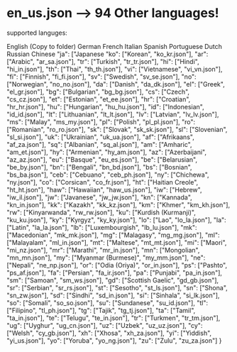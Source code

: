 # en_us.json --> 94 Other languages!
supported languges:

English (Copy to folder)
German
French
Italian
Spanish
Portuguese
Dutch
Russian
Chinese
    "ja": ["Japanese
    "ko": ["Korean", "ko_kr.json"],
    "ar": ["Arabic", "ar_sa.json"],
    "tr": ["Turkish", "tr_tr.json"],
    "hi": ["Hindi", "hi_in.json"],
    "th": ["Thai", "th_th.json"],
    "vi": ["Vietnamese", "vi_vn.json"],
    "fi": ["Finnish", "fi_fi.json"],
    "sv": ["Swedish", "sv_se.json"],
    "no": ["Norwegian", "no_no.json"],
    "da": ["Danish", "da_dk.json"],
    "el": ["Greek", "el_gr.json"],
    "bg": ["Bulgarian", "bg_bg.json"],
    "cs": ["Czech", "cs_cz.json"],
    "et": ["Estonian", "et_ee.json"],
    "hr": ["Croatian", "hr_hr.json"],
    "hu": ["Hungarian", "hu_hu.json"],
    "id": ["Indonesian", "id_id.json"],
    "lt": ["Lithuanian", "lt_lt.json"],
    "lv": ["Latvian", "lv_lv.json"],
    "ms": ["Malay", "ms_my.json"],
    "pl": ["Polish", "pl_pl.json"],
    "ro": ["Romanian", "ro_ro.json"],
    "sk": ["Slovak", "sk_sk.json"],
    "sl": ["Slovenian", "sl_si.json"],
    "uk": ["Ukrainian", "uk_ua.json"],
    "af": ["Afrikaans", "af_za.json"],
    "sq": ["Albanian", "sq_al.json"],
    "am": ["Amharic", "am_et.json"],
    "hy": ["Armenian", "hy_am.json"],
    "az": ["Azerbaijani", "az_az.json"],
    "eu": ["Basque", "eu_es.json"],
    "be": ["Belarusian", "be_by.json"],
    "bn": ["Bengali", "bn_bd.json"],
    "bs": ["Bosnian", "bs_ba.json"],
    "ceb": ["Cebuano", "ceb_ph.json"],
    "ny": ["Chichewa", "ny.json"],
    "co": ["Corsican", "co_fr.json"],
    "ht": ["Haitian Creole", "ht_ht.json"],
    "haw": ["Hawaiian", "haw_us.json"],
    "iw": ["Hebrew", "iw_il.json"],
    "jw": ["Javanese", "jw_jw.json"],
    "kn": ["Kannada", "kn_in.json"],
    "kk": ["Kazakh", "kk_kz.json"],
    "km": ["Khmer", "km_kh.json"],
    "rw": ["Kinyarwanda", "rw_rw.json"],
    "ku": ["Kurdish (Kurmanji)", "ku_ku.json"],
    "ky": ["Kyrgyz", "ky_ky.json"],
    "lo": ["Lao", "lo_la.json"],
    "la": ["Latin", "la_la.json"],
    "lb": ["Luxembourgish", "lb_lu.json"],
    "mk": ["Macedonian", "mk_mk.json"],
    "mg": ["Malagasy", "mg_mg.json"],
    "ml": ["Malayalam", "ml_in.json"],
    "mt": ["Maltese", "mt_mt.json"],
    "mi": ["Maori", "mi_nz.json"],
    "mr": ["Marathi", "mr_in.json"],
    "mn": ["Mongolian", "mn_mn.json"],
    "my": ["Myanmar (Burmese)", "my_mm.json"],
    "ne": ["Nepali", "ne_np.json"],
    "or": ["Odia (Oriya)", "or_in.json"],
    "ps": ["Pashto", "ps_af.json"],
    "fa": ["Persian", "fa_ir.json"],
    "pa": ["Punjabi", "pa_in.json"],
    "sm": ["Samoan", "sm_ws.json"],
    "gd": ["Scottish Gaelic", "gd_gb.json"],
    "sr": ["Serbian", "sr_rs.json"],
    "st": ["Sesotho", "st_ls.json"],
    "sn": ["Shona", "sn_zw.json"],
    "sd": ["Sindhi", "sd_in.json"],
    "si": ["Sinhala", "si_lk.json"],
    "so": ["Somali", "so_so.json"],
    "su": ["Sundanese", "su_id.json"],
    "tl": ["Filipino", "tl_ph.json"],
    "tg": ["Tajik", "tg_tj.json"],
    "ta": ["Tamil", "ta_in.json"],
    "te": ["Telugu", "te_in.json"],
    "tr": ["Turkmen", "tr_tm.json"],
    "ug": ["Uyghur", "ug_cn.json"],
    "uz": ["Uzbek", "uz_uz.json"],
    "cy": ["Welsh", "cy_gb.json"],
    "xh": ["Xhosa", "xh_za.json"],
    "yi": ["Yiddish", "yi_us.json"],
    "yo": ["Yoruba", "yo_ng.json"],
    "zu": ["Zulu", "zu_za.json"]
}
